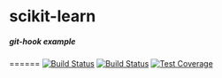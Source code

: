 # scikit-learn
##### git-hook example

======
[![Build Status](https://travis-ci.org/scikit-learn/scikit-learn.svg?branch={{branch}})](https://travis-ci.org/scikit-learn/scikit-learn)
[![Build Status](https://ci.appveyor.com/project/sklearn-ci/scikit-learn/history)](https://ci.appveyor.com/project/sklearn-ci/scikit-learn/history)
[![Test Coverage](https://codecov.io/github/scikit-learn/scikit-learn?branch={{branch}})](https://codecov.io/github/scikit-learn/scikit-learn?branch={{branch}})































